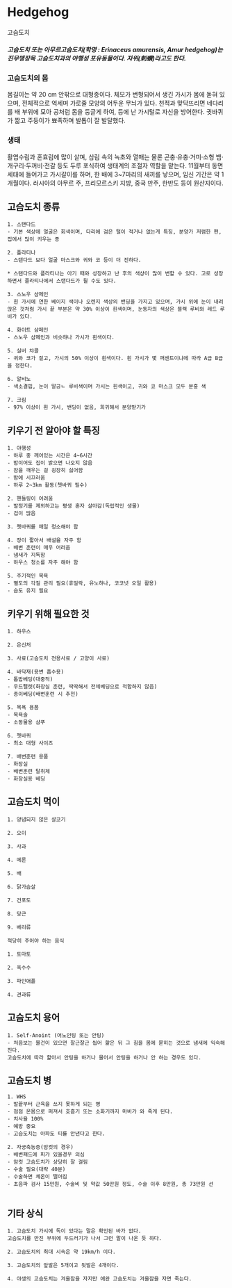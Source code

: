 # Hedgehog
고슴도치

##### 고슴도치 또는 아무르고슴도치(학명 : Erinaceus amurensis, Amur hedgehog)는 진무맹장목 고슴도치과의 야행성 포유동물이다. 자위(刺蝟)라고도 한다.

### 고슴도치의 몸
몸길이는 약 20 cm 안팎으로 대형종이다. 체모가 변형되어서 생긴 가시가 몸에 돋혀 있으며, 전체적으로 억세며 가로줄 모양의 어두운 무늬가 있다. 천적과 맞닥뜨리면 네다리를 배 부위에 모아 공처럼 몸을 둥글게 하여, 등에 난 가시털로 자신을 방어한다. 귓바퀴가 짧고 주둥이가 뾰족하며 발톱이 잘 발달했다.

### 생태
활엽수림과 혼효림에 많이 살며, 삼림 속의 녹초와 열매는 물론 곤충·유충·거미·소형 뱀·개구리·두꺼비·전갈 등도 두루 포식하여 생태계의 조절자 역할을 맡는다. 11월부터 동면 세태에 들어가고 가시갈이를 하며, 한 배에 3~7마리의 새끼를 낳으며, 임신 기간은 약 1개월이다. 러시아의 아무르 주, 프리모르스키 지방, 중국 만주, 한반도 등이 원산지이다.

## 고슴도치 종류
```
1. 스탠다드
- 기본 색상에 얼굴은 회색이며, 다리에 검은 털이 적거나 없는게 특징, 분양가 저렴한 편, 집에서 많이 키우는 종

2. 플라티나
- 스탠다드 보다 얼굴 마스크와 귀와 코 등이 더 진하다.

* 스탠다드와 플라티나는 아기 때와 성장하고 난 후의 색상이 많이 변할 수 있다. 고로 성장하면서 플라티나에서 스탠다드가 될 수도 있다.

3. 스노우 샴페인
- 흰 가시에 연한 베이지 색이나 오렌지 색상의 밴딩을 가지고 있으며, 가시 위에 눈이 내려 앉은 것처럼 가시 끝 부분은 약 30% 이상이 흰색이며, 눈동자의 색상은 블랙 루비와 레드 루비가 있다.

4. 화이트 샴페인
- 스노우 샴페인과 비슷하나 가시가 흰색이다.

5. 실버 챠콜
- 귀와 코가 짙고, 가시의 50% 이상이 흰색이다. 흰 가시가 몇 퍼센트이냐에 따라 A급 B급을 정한다.

6. 알비노
- 색소결핍, 눈이 말긍ㄴ 루비색이며 가시는 흰색이고, 귀와 코 마스크 모두 분홍 색

7. 크림
- 97% 이상이 흰 가시, 밴딩이 없음, 희귀해서 분양받기가 

```

## 키우기 전 알아야 할 특징
```
1. 야행성
- 하루 중 깨어있는 시간은 4~6시간 
- 밤이어도 집이 밝으면 나오지 않음
- 잠을 깨우는 걸 굉장히 싫어함
- 밤에 시끄러움
- 하루 2~3km 활동(쳇바퀴 필수)

2. 핸들링이 어려움
- 발정기를 제외하고는 평생 혼자 살아감(독립적인 생물)
- 겁이 많음

3. 쳇바퀴를 매일 청소해야 함

4. 장이 짧아서 배설을 자주 함
- 배변 훈련이 매우 어려움
- 냄새가 지독함
- 하우스 청소를 자주 해야 함

5. 주기적인 목욕
- 별도의 각질 관리 필요(휴밀락, 유노하나, 코코넛 오일 활용)
- 습도 유지 필요

```

## 키우기 위해 필요한 것
```
1. 하우스

2. 은신처

3. 사료(고슴도치 전용사료 / 고양이 사료)

4. 바닥재(용변 흡수용)
- 톱밥베딩(대중적)
- 우드펠렛(화장실 훈련, 딱딱해서 전체베딩으로 적합하지 않음)
- 종이베딩(배변훈련 시 추천)

5. 목욕 용품
- 목욕솔
- 소동물용 샴푸

6. 쳇바퀴
- 최소 대형 사이즈

7. 배변훈련 용품
- 화장실
- 배변훈련 탈취제
- 화장실용 베딩

```

## 고슴도치 먹이
```
1. 양념되지 않은 살코기

2. 오이

3. 사과

4. 메론

5. 배

6. 닭가슴살

7. 건포도

8. 당근

9. 베리류

적당히 주어야 하는 음식

1. 토마토

2. 옥수수

3. 파인애플

4. 견과류

```

## 고슴도치 용어
```
1. Self-Anoint (어노인팅 또는 안팅)
- 처음보는 물건이 있으면 잘근잘근 씹어 핥은 뒤 그 침을 몸에 묻히는 것으로 냄새에 익숙해진다.
고슴도치에 따라 핥아서 안팅을 하거나 물어서 안팅을 하거나 안 하는 경우도 있다.

```

## 고슴도치 병
```
1. WHS
- 발끝부터 근육을 쓰지 못하게 되는 병
- 점점 온몸으로 퍼져서 호흡기 또는 소화기까지 마비가 와 죽게 된다.
- 치사율 100%
- 예방 중요
- 고슴도치는 아파도 티를 안낸다고 한다.

2. 자궁축농증(암컷의 경우)
- 배변패드에 피가 있을경우 의심
- 암컷 고슴도치가 상당히 잘 걸림
- 수술 필요(대략 40분)
- 수술하면 체온이 떨어짐
- 초음파 검사 15만원, 수술비 및 약값 50만원 정도, 수술 이후 8만원, 총 73만원 선


```

## 기타 상식
```
1. 고슴도치 가시에 독이 있다는 말은 확인된 바가 없다.
고슴도치를 만진 부위에 두드러기가 나서 그런 말이 나온 듯 하다.

2. 고슴도치의 최대 시속은 약 19km/h 이다.

3. 고슴도치의 앞발은 5개이고 뒷발은 4개이다.

4. 야생의 고슴도치는 겨울잠을 자지만 애완 고슴도치는 겨울잠을 자면 죽는다.
```
